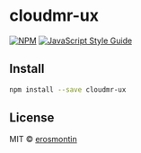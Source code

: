 # cloudmr-ux


[![NPM](https://img.shields.io/npm/v/eros-p.svg)](https://www.npmjs.com/package/eros-p) [![JavaScript Style Guide](https://img.shields.io/badge/code_style-standard-brightgreen.svg)](https://standardjs.com)

## Install

```bash
npm install --save cloudmr-ux
```


## License

MIT © [erosmontin](https://github.com/erosmontin)

